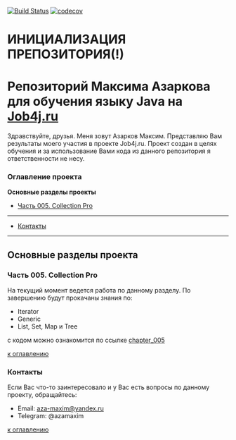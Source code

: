 [![Build Status](https://travis-ci.org/maximazarkov/job4j.svg?branch=master)](https://travis-ci.org/maximazarkov/job4j)
[![codecov](https://codecov.io/gh/maximazarkov/job4j/branch/master/graph/badge.svg)](https://codecov.io/gh/maximazarkov/job4j)

# ИНИЦИАЛИЗАЦИЯ ПРЕПОЗИТОРИЯ(!)

# Репозиторий Максима Азаркова для обучения языку Java на [Job4j.ru](http://Job4j.ru)
Здравствуйте, друзья. Меня зовут Азарков Максим. Представляю Вам результаты моего участия в проекте Job4j.ru.
Проект создан в целях обучения и за использование Вами кода из данного репозитория я ответственности не несу.

### Оглавление проекта
**Основные разделы проекты**
+ [Часть 005. Collection Pro](#Часть-004-FP-Colection-Pro)

***
+ [Контакты](#Контакты)
***

## Основные разделы проекта
### Часть 005. Collection Pro
На текущий момент ведется работа по данному разделу. По завершению будут прокачаны знания по:
+ Iterator
+ Generic
+ List, Set, Map и Tree

с кодом можно ознакомится по ссылке [chapter_005](https://github.com/maximazarkov/job4j/tree/master/chapter_005)

[к оглавлению](#Оглавление-проекта)

### Контакты
Если Вас что-то заинтересовало и у Вас есть вопросы по данному проекту, обращайтесь:
+ Email: aza-maxim@yandex.ru
+ Telegram: @azamaxim

[к оглавлению](#Оглавление-проекта)
